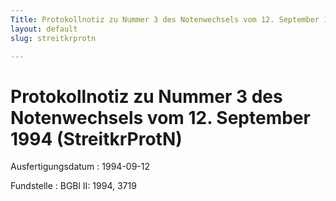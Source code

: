 ```yaml
---
Title: Protokollnotiz zu Nummer 3 des Notenwechsels vom 12. September 1994
layout: default
slug: streitkrprotn

---
```


# Protokollnotiz zu Nummer 3 des Notenwechsels vom 12. September 1994 (StreitkrProtN)

Ausfertigungsdatum
:   1994-09-12

Fundstelle
:   BGBl II: 1994, 3719

